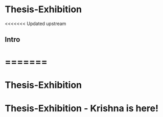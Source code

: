 # Thesis-Exhibition
<<<<<<< Updated upstream

## Intro
=======
=======
# Thesis-Exhibition
# Thesis-Exhibition - Krishna is here!
